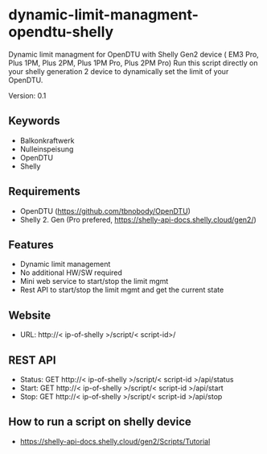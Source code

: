 # dynamic-limit-managment-opendtu-shelly

Dynamic limit managment for OpenDTU with Shelly Gen2 device ( EM3 Pro, Plus 1PM, Plus 2PM, Plus 1PM Pro, Plus 2PM Pro)
Run this script directly on your shelly generation 2 device to dynamically set the limit of your OpenDTU.


Version: 0.1


## Keywords

* Balkonkraftwerk
* Nulleinspeisung
* OpenDTU
* Shelly



## Requirements
* OpenDTU (https://github.com/tbnobody/OpenDTU) 
* Shelly 2. Gen (Pro prefered, https://shelly-api-docs.shelly.cloud/gen2/)


## Features
* Dynamic limit management
* No additional HW/SW required
* Mini web service to start/stop the limit mgmt
* Rest API to start/stop the limit mgmt and get the current state


## Website
* URL: http://< ip-of-shelly >/script/< script-id>/

## REST API
* Status: GET http://< ip-of-shelly >/script/< script-id >/api/status
* Start: GET http://< ip-of-shelly >/script/< script-id >/api/start
* Stop: GET http://< ip-of-shelly >/script/< script-id >/api/stop

## How to run a script on shelly device
* https://shelly-api-docs.shelly.cloud/gen2/Scripts/Tutorial


